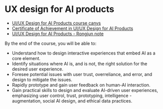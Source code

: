 # UX design for AI products
- [UI/UX Design for AI Products course canvs](https://stanfordonline.global-alumni.com/courses/13217?invitation=GR7oTX7SveLmRbh1Hnir6bfYyPvRSetk2Ow1yibG)
- [Certificate of Achievement in UI/UX Design for AI Products](https://digitalcredential.stanford.edu/check/6AF7D903D42FAA38CE35BF077FB9A7CBAC01B56D5F0028C7066DDB34682F588BLzNXOFlDVG50cytKRlhzUk83RGQ0SWJMRzBNSWUrdmZzWUtYYXhKeDREVGwxaHRP)
- [UI/UX Design for AI Products - Rongjun note](https://github.com/ucb-courses/cs188-sp23/blob/ai_in_production/contents/LLM_Engineering/UI_UX_Design_for_AI_Products/Readme.md)

By the end of the course, you will be able to:

- Understand how to design interactive experiences that embed AI as a core element.
- Identify situations where AI is, and is not, the right solution for the desired user experience.
- Foresee potential issues with user trust, overreliance, and error, and design to mitigate the issues.
- Rapidly prototype and gain user feedback on human-AI interaction.
- Gain practical skills to design and evaluate AI-driven user experiences, emphasizing user control, trust, prototyping, intelligence - augmentation, social AI design, and ethical data practices.
